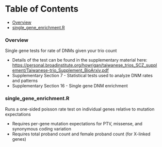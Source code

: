 # Table of Contents
* [Overview](#overview) 
* [single_gene_enrichment.R](#single_gene_enrichment.R)

### Overview

Single gene tests for rate of DNMs given your trio count
  * Details of the test can be found in the supplementary material here: https://personal.broadinstitute.org/howrigan/taiwanese_trios_SCZ_supplement/Taiwanese-trio_Supplement_BioArxiv.pdf 
  * Supplementary Section 7 - Statistical tests used to analyze DNM rates and patterns
  * Supplementary Section 16 - Single gene DNM enrichment


### single_gene_enrichment.R

Runs a one-sided poisson rate test on individual genes relative to mutation expectations 
  * Requires per-gene mutation expectations for PTV, missense, and synonymous coding variation
  * Requires total proband count and female proband count (for X-linked genes) 

